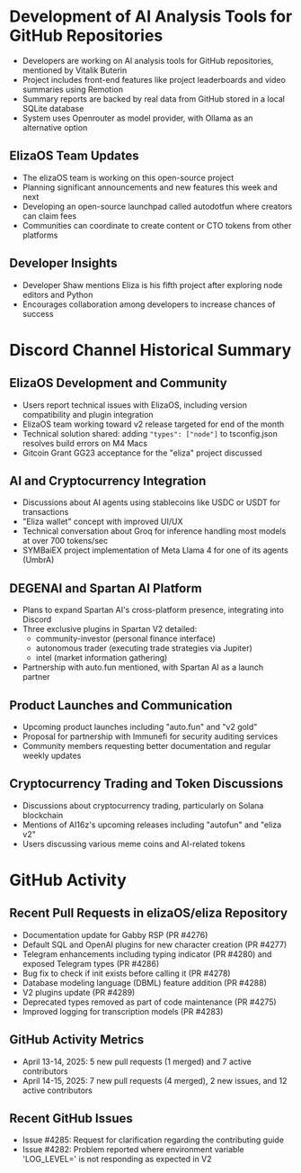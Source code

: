 # Development of AI Analysis Tools for GitHub Repositories

- Developers are working on AI analysis tools for GitHub repositories, mentioned by Vitalik Buterin
- Project includes front-end features like project leaderboards and video summaries using Remotion
- Summary reports are backed by real data from GitHub stored in a local SQLite database
- System uses Openrouter as model provider, with Ollama as an alternative option

## ElizaOS Team Updates

- The elizaOS team is working on this open-source project
- Planning significant announcements and new features this week and next
- Developing an open-source launchpad called autodotfun where creators can claim fees
- Communities can coordinate to create content or CTO tokens from other platforms

## Developer Insights

- Developer Shaw mentions Eliza is his fifth project after exploring node editors and Python
- Encourages collaboration among developers to increase chances of success

# Discord Channel Historical Summary

## ElizaOS Development and Community

- Users report technical issues with ElizaOS, including version compatibility and plugin integration
- ElizaOS team working toward v2 release targeted for end of the month
- Technical solution shared: adding `"types": ["node"]` to tsconfig.json resolves build errors on M4 Macs
- Gitcoin Grant GG23 acceptance for the "eliza" project discussed

## AI and Cryptocurrency Integration

- Discussions about AI agents using stablecoins like USDC or USDT for transactions
- "Eliza wallet" concept with improved UI/UX
- Technical conversation about Groq for inference handling most models at over 700 tokens/sec
- SYMBaiEX project implementation of Meta Llama 4 for one of its agents (UmbrA)

## DEGENAI and Spartan AI Platform

- Plans to expand Spartan AI's cross-platform presence, integrating into Discord
- Three exclusive plugins in Spartan V2 detailed:
  - community-investor (personal finance interface)
  - autonomous trader (executing trade strategies via Jupiter)
  - intel (market information gathering)
- Partnership with auto.fun mentioned, with Spartan AI as a launch partner

## Product Launches and Communication

- Upcoming product launches including "auto.fun" and "v2 gold"
- Proposal for partnership with Immunefi for security auditing services
- Community members requesting better documentation and regular weekly updates

## Cryptocurrency Trading and Token Discussions

- Discussions about cryptocurrency trading, particularly on Solana blockchain
- Mentions of AI16z's upcoming releases including "autofun" and "eliza v2"
- Users discussing various meme coins and AI-related tokens

# GitHub Activity

## Recent Pull Requests in elizaOS/eliza Repository

- Documentation update for Gabby RSP (PR #4276)
- Default SQL and OpenAI plugins for new character creation (PR #4277)
- Telegram enhancements including typing indicator (PR #4280) and exposed Telegram types (PR #4286)
- Bug fix to check if init exists before calling it (PR #4278)
- Database modeling language (DBML) feature addition (PR #4288)
- V2 plugins update (PR #4289)
- Deprecated types removed as part of code maintenance (PR #4275)
- Improved logging for transcription models (PR #4283)

## GitHub Activity Metrics

- April 13-14, 2025: 5 new pull requests (1 merged) and 7 active contributors
- April 14-15, 2025: 7 new pull requests (4 merged), 2 new issues, and 12 active contributors

## Recent GitHub Issues

- Issue #4285: Request for clarification regarding the contributing guide
- Issue #4282: Problem reported where environment variable 'LOG_LEVEL=' is not responding as expected in V2